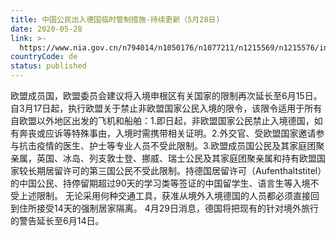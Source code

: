 ```yaml
---
title: 中国公民出入德国临时管制措施-持续更新（5月28日)
date: 2020-05-28
link: >-
  https://www.nia.gov.cn/n794014/n1050176/n1077211/n1215569/n1215576/index.html
countryCode: de
status: published
---
```

欧盟成员国，欧盟委员会建议将入境申根区有关国家的限制再次延长至6月15日。
自3月17日起，执行欧盟关于禁止非欧盟国家公民入境的限令，该限令适用于所有自欧盟以外地区出发的飞机和船舶：1.即日起，非欧盟国家公民禁止入境德国，如有奔丧或应诉等特殊事由，入境时需携带相关证明。2.外交官、受欧盟国家邀请参与抗击疫情的医生、护士等专业人员不受此限制。3.欧盟成员国公民及其家庭团聚亲属，英国、冰岛、列支敦士登、挪威、瑞士公民及其家庭团聚亲属和持有欧盟国家较长期居留许可的第三国公民不受此限制。持德国居留许可（Aufenthaltstitel）的中国公民、持停留期超过90天的学习类等签证的中国留学生、语言生等入境不受上述限制。
无论采用何种交通工具，获准从境外入境德国的人员都必须直接回到住所接受14天的强制居家隔离。
4月29日消息，德国将把现有的针对境外旅行的警告延长至6月14日。